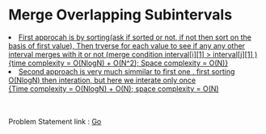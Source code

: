 <h1>Merge Overlapping Subintervals </h1>
<u>
  <li>First approcah is by sorting(ask if sorted or not, if not then sort on the basis of first value), Then trverse for each value to see if any any other interval merges with it or not (merge condition interval[i][1] > interval[j][1] ) <br>{time complexity = O(NlogN) + O(N^2); Space complexity = O(N)}</li>
  <li>Second approach is very much simmilar to first one , first sorting O(NlogN) then interation, but here we interate only once <br> {Time complexity = O(NlogN) + O(N); space complexity = O(N)</li>
</u>
<br><br>
<p> Problem Statement link : <a href="https://leetcode.com/problems/merge-intervals/solution/" target="_blank">Go</a></p>
